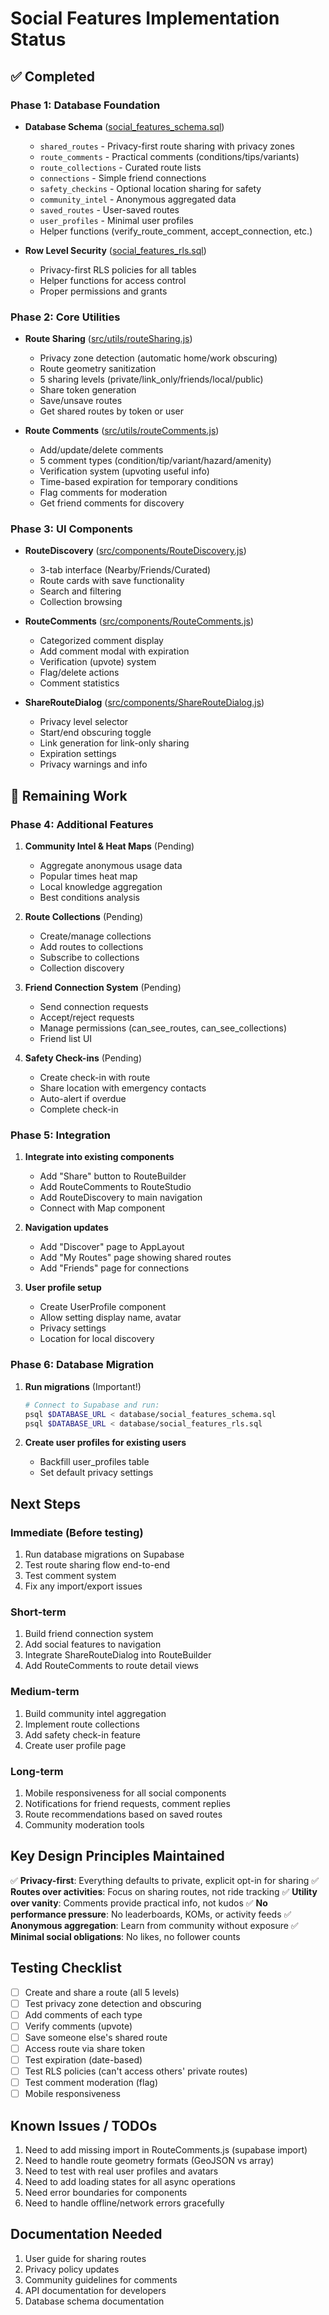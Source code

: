# Social Features Implementation Status

## ✅ Completed

### Phase 1: Database Foundation
- **Database Schema** ([social_features_schema.sql](../database/social_features_schema.sql))
  - `shared_routes` - Privacy-first route sharing with privacy zones
  - `route_comments` - Practical comments (conditions/tips/variants)
  - `route_collections` - Curated route lists
  - `connections` - Simple friend connections
  - `safety_checkins` - Optional location sharing for safety
  - `community_intel` - Anonymous aggregated data
  - `saved_routes` - User-saved routes
  - `user_profiles` - Minimal user profiles
  - Helper functions (verify_route_comment, accept_connection, etc.)

- **Row Level Security** ([social_features_rls.sql](../database/social_features_rls.sql))
  - Privacy-first RLS policies for all tables
  - Helper functions for access control
  - Proper permissions and grants

### Phase 2: Core Utilities
- **Route Sharing** ([src/utils/routeSharing.js](../src/utils/routeSharing.js))
  - Privacy zone detection (automatic home/work obscuring)
  - Route geometry sanitization
  - 5 sharing levels (private/link_only/friends/local/public)
  - Share token generation
  - Save/unsave routes
  - Get shared routes by token or user

- **Route Comments** ([src/utils/routeComments.js](../src/utils/routeComments.js))
  - Add/update/delete comments
  - 5 comment types (condition/tip/variant/hazard/amenity)
  - Verification system (upvoting useful info)
  - Time-based expiration for temporary conditions
  - Flag comments for moderation
  - Get friend comments for discovery

### Phase 3: UI Components
- **RouteDiscovery** ([src/components/RouteDiscovery.js](../src/components/RouteDiscovery.js))
  - 3-tab interface (Nearby/Friends/Curated)
  - Route cards with save functionality
  - Search and filtering
  - Collection browsing

- **RouteComments** ([src/components/RouteComments.js](../src/components/RouteComments.js))
  - Categorized comment display
  - Add comment modal with expiration
  - Verification (upvote) system
  - Flag/delete actions
  - Comment statistics

- **ShareRouteDialog** ([src/components/ShareRouteDialog.js](../src/components/ShareRouteDialog.js))
  - Privacy level selector
  - Start/end obscuring toggle
  - Link generation for link-only sharing
  - Expiration settings
  - Privacy warnings and info

## 🚧 Remaining Work

### Phase 4: Additional Features
1. **Community Intel & Heat Maps** (Pending)
   - Aggregate anonymous usage data
   - Popular times heat map
   - Local knowledge aggregation
   - Best conditions analysis

2. **Route Collections** (Pending)
   - Create/manage collections
   - Add routes to collections
   - Subscribe to collections
   - Collection discovery

3. **Friend Connection System** (Pending)
   - Send connection requests
   - Accept/reject requests
   - Manage permissions (can_see_routes, can_see_collections)
   - Friend list UI

4. **Safety Check-ins** (Pending)
   - Create check-in with route
   - Share location with emergency contacts
   - Auto-alert if overdue
   - Complete check-in

### Phase 5: Integration
1. **Integrate into existing components**
   - Add "Share" button to RouteBuilder
   - Add RouteComments to RouteStudio
   - Add RouteDiscovery to main navigation
   - Connect with Map component

2. **Navigation updates**
   - Add "Discover" page to AppLayout
   - Add "My Routes" page showing shared routes
   - Add "Friends" page for connections

3. **User profile setup**
   - Create UserProfile component
   - Allow setting display name, avatar
   - Privacy settings
   - Location for local discovery

### Phase 6: Database Migration
1. **Run migrations** (Important!)
   ```bash
   # Connect to Supabase and run:
   psql $DATABASE_URL < database/social_features_schema.sql
   psql $DATABASE_URL < database/social_features_rls.sql
   ```

2. **Create user profiles for existing users**
   - Backfill user_profiles table
   - Set default privacy settings

## Next Steps

### Immediate (Before testing)
1. Run database migrations on Supabase
2. Test route sharing flow end-to-end
3. Test comment system
4. Fix any import/export issues

### Short-term
1. Build friend connection system
2. Add social features to navigation
3. Integrate ShareRouteDialog into RouteBuilder
4. Add RouteComments to route detail views

### Medium-term
1. Build community intel aggregation
2. Implement route collections
3. Add safety check-in feature
4. Create user profile page

### Long-term
1. Mobile responsiveness for all social components
2. Notifications for friend requests, comment replies
3. Route recommendations based on saved routes
4. Community moderation tools

## Key Design Principles Maintained

✅ **Privacy-first**: Everything defaults to private, explicit opt-in for sharing
✅ **Routes over activities**: Focus on sharing routes, not ride tracking
✅ **Utility over vanity**: Comments provide practical info, not kudos
✅ **No performance pressure**: No leaderboards, KOMs, or activity feeds
✅ **Anonymous aggregation**: Learn from community without exposure
✅ **Minimal social obligations**: No likes, no follower counts

## Testing Checklist

- [ ] Create and share a route (all 5 levels)
- [ ] Test privacy zone detection and obscuring
- [ ] Add comments of each type
- [ ] Verify comments (upvote)
- [ ] Save someone else's shared route
- [ ] Access route via share token
- [ ] Test expiration (date-based)
- [ ] Test RLS policies (can't access others' private routes)
- [ ] Test comment moderation (flag)
- [ ] Mobile responsiveness

## Known Issues / TODOs

1. Need to add missing import in RouteComments.js (supabase import)
2. Need to handle route geometry formats (GeoJSON vs array)
3. Need to test with real user profiles and avatars
4. Need to add loading states for all async operations
5. Need error boundaries for components
6. Need to handle offline/network errors gracefully

## Documentation Needed

1. User guide for sharing routes
2. Privacy policy updates
3. Community guidelines for comments
4. API documentation for developers
5. Database schema documentation
